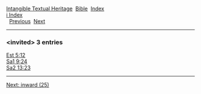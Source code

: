 [Intangible Textual Heritage](../../index)  [Bible](../index) 
[Index](index)   
[i Index](_i_)  
  [Previous](c05913)  [Next](c05915) 

------------------------------------------------------------------------

### &lt;invited&gt; 3 entries

[Est 5:12](../kjv/est005.htm#012)  
[Sa1 9:24](../kjv/sa1009.htm#024)  
[Sa2 13:23](../kjv/sa2013.htm#023)  

------------------------------------------------------------------------

[Next: inward (25)](c05915)
